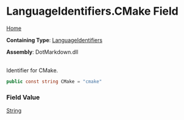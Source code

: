 # LanguageIdentifiers\.CMake Field

[Home](../../../README.md)

**Containing Type**: [LanguageIdentifiers](../README.md)

**Assembly**: DotMarkdown\.dll

\
Identifier for CMake\.

```csharp
public const string CMake = "cmake"
```

### Field Value

[String](https://docs.microsoft.com/en-us/dotnet/api/system.string)

